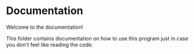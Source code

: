 # Documentation

Welcome to the documentation!

This folder contains documentation on how to use this program just in case you don't feel like reading the code.
